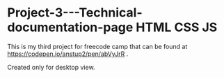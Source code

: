 # Project-3---Technical-documentation-page  HTML CSS JS

This is my third project for freecode camp that can be found at https://codepen.io/anstup2/pen/abVyJrR .

Created only for desktop view.
